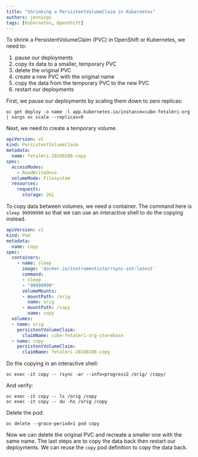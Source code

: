 ```yaml
---
title: "Shrinking a PersistentVolumeClaim in Kubernetes"
authors: jennings
tags: [Kubernetes, OpenShift]
---
```


To shrink a PersistentVolumeClaim (PVC) in OpenShift or Kubernetes,
we need to:

1. pause our deployments
2. copy its data to a smaller, temporary PVC
3. delete the original PVC
4. create a new PVC with the original name
5. copy the data from the temporary PVC to the new PVC
6. restart our deployments

<!--truncate-->

First, we pause our deployments by scaling them down to zero replicas:

```shell
oc get deploy -o name -l app.kubernetes.io/instance=cube-fetalmri-org | xargs oc scale --replicas=0
```

Next, we need to create a temporary volume.

```yaml
apiVersion: v1
kind: PersistentVolumeClaim
metadata:
  name: fetalmri-20240208-copy
spec:
  accessModes:
    - ReadWriteOnce
  volumeMode: Filesystem
  resources:
    requests:
      storage: 2Gi
```

To copy data between volumes, we need a container. The command here is `sleep 99999999` so that
we can use an interactive shell to do the copying instead.

```yaml
apiVersion: v1
kind: Pod
metadata:
  name: copy
spec:
  containers:
    - name: sleep
      image: 'docker.io/instrumentisto/rsync-ssh:latest'
      command:
      - sleep
      - "99999999"
      volumeMounts:
      - mountPath: /orig
        name: orig
      - mountPath: /copy
        name: copy
  volumes:
  - name: orig
    persistentVolumeClaim:
      claimName: cube-fetalmri-org-storebase
  - name: copy
    persistentVolumeClaim:
      claimName: fetalmri-20240208-copy
```

Do the copying in an interactive shell:

```shell
oc exec -it copy -- rsync -ar --info=progress2 /orig/ /copy/
```

And verify:

```shell
oc exec -it copy -- ls /orig /copy
oc exec -it copy -- du -hs /orig /copy
```

Delete the pod:

```shell
oc delete --grace-period=1 pod copy
```

Now we can delete the original PVC and recreate a smaller one with the same name.
The last steps are to copy the data back then restart our deployments.
We can reuse the `copy` pod definition to copy the data back.

